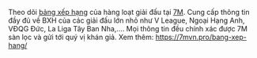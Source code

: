 Theo dõi [bảng xếp hạng](https://7mvn.pro/bang-xep-hang/) của hàng loạt giải đấu tại [7M](https://7mvn.pro/). Cung cấp thông tin đầy đủ về BXH của các giải đấu lớn nhỏ như V League, Ngoại Hạng Anh, VĐQG Đức, La Liga Tây Ban Nha,…. Mọi thông tin đều chính xác được 7M sàn lọc và gửi tới quý vị khán giả.
Xem thêm: https://7mvn.pro/bang-xep-hang/